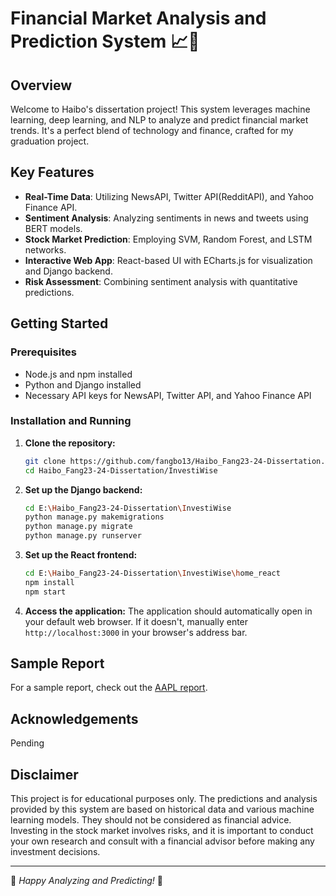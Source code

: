# Financial Market Analysis and Prediction System 📈🤖

## Overview
Welcome to Haibo's dissertation project! This system leverages machine learning, deep learning, and NLP to analyze and predict financial market trends. It's a perfect blend of technology and finance, crafted for my graduation project.

## Key Features
- **Real-Time Data**: Utilizing NewsAPI, Twitter API(RedditAPI), and Yahoo Finance API.
- **Sentiment Analysis**: Analyzing sentiments in news and tweets using BERT models.
- **Stock Market Prediction**: Employing SVM, Random Forest, and LSTM networks.
- **Interactive Web App**: React-based UI with ECharts.js for visualization and Django backend.
- **Risk Assessment**: Combining sentiment analysis with quantitative predictions.

## Getting Started

### Prerequisites
- Node.js and npm installed
- Python and Django installed
- Necessary API keys for NewsAPI, Twitter API, and Yahoo Finance API

### Installation and Running

1. **Clone the repository:**
    ```sh
    git clone https://github.com/fangbo13/Haibo_Fang23-24-Dissertation.git
    cd Haibo_Fang23-24-Dissertation/InvestiWise
    ```

2. **Set up the Django backend:**
    ```sh
    cd E:\Haibo_Fang23-24-Dissertation\InvestiWise
    python manage.py makemigrations
    python manage.py migrate
    python manage.py runserver
    ```

3. **Set up the React frontend:**
    ```sh
    cd E:\Haibo_Fang23-24-Dissertation\InvestiWise\home_react
    npm install
    npm start
    ```

4. **Access the application:**
    The application should automatically open in your default web browser. If it doesn't, manually enter `http://localhost:3000` in your browser's address bar.

## Sample Report
For a sample report, check out the [AAPL report](https://github.com/fangbo13/Haibo_Fang23-24-Dissertation/blob/main/AAPL_report.pdf).

## Acknowledgements
Pending

## Disclaimer
This project is for educational purposes only. The predictions and analysis provided by this system are based on historical data and various machine learning models. They should not be considered as financial advice. Investing in the stock market involves risks, and it is important to conduct your own research and consult with a financial advisor before making any investment decisions.

---

🚀 *Happy Analyzing and Predicting!* 🚀
